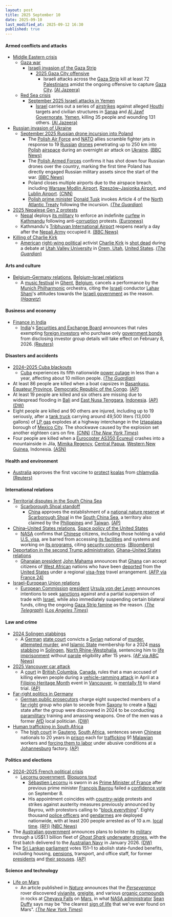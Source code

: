 ```yaml
---
layout: post
title: 2025 September 10
date: 2025-09-10
last_modified_at: 2025-09-12 16:30
published: true
---
```



#### Armed conflicts and attacks

* [Middle Eastern crisis](https://en.wikipedia.org/wiki/Middle_Eastern_crisis_%282023%E2%80%93present%29 "Middle Eastern crisis (2023–present)")
  * [Gaza war](https://en.wikipedia.org/wiki/Gaza_war "Gaza war")
    * [Israeli invasion of the Gaza Strip](https://en.wikipedia.org/wiki/Israeli_invasion_of_the_Gaza_Strip "Israeli invasion of the Gaza Strip")
      * [2025 Gaza City offensive](https://en.wikipedia.org/wiki/2025_Gaza_City_offensive "2025 Gaza City offensive")
        + Israeli attacks across the [Gaza Strip](https://en.wikipedia.org/wiki/Gaza_Strip "Gaza Strip") kill at least 72 [Palestinians](https://en.wikipedia.org/wiki/Palestinians "Palestinians") amidst the ongoing offensive to capture [Gaza City](https://en.wikipedia.org/wiki/Gaza_City "Gaza City"). [(Al Jazeera)](https://www.aljazeera.com/news/liveblog/2025/9/10/live-israels-deadly-attack-on-hamas-in-qatar-draws-global-condemnation)
  * [Red Sea crisis](https://en.wikipedia.org/wiki/Red_Sea_crisis "Red Sea crisis")
    * [September 2025 Israeli attacks in Yemen](https://en.wikipedia.org/wiki/September_2025_Israeli_attacks_in_Yemen "September 2025 Israeli attacks in Yemen")
      * [Israel](https://en.wikipedia.org/wiki/Israel "Israel") carries out a series of [airstrikes](https://en.wikipedia.org/wiki/Airstrike "Airstrike") against alleged [Houthi](https://en.wikipedia.org/wiki/Houthi "Houthi") targets and civilian structures in [Sanaa](https://en.wikipedia.org/wiki/Sanaa "Sanaa") and [Al Jawf Governorate](https://en.wikipedia.org/wiki/Al_Jawf_Governorate "Al Jawf Governorate"), [Yemen](https://en.wikipedia.org/wiki/Yemen "Yemen"), killing 35 people and wounding 131 others. [(Al Jazeera)](https://www.aljazeera.com/news/2025/9/10/israel-attacks-yemen-capital-report)
* [Russian invasion of Ukraine](https://en.wikipedia.org/wiki/Russian_invasion_of_Ukraine "Russian invasion of Ukraine")
  * [September 2025 Russian drone incursion into Poland](https://en.wikipedia.org/wiki/September_2025_Russian_drone_incursion_into_Poland "September 2025 Russian drone incursion into Poland")
    * The [Polish Air Force](https://en.wikipedia.org/wiki/Polish_Air_Force "Polish Air Force") and [NATO](https://en.wikipedia.org/wiki/NATO "NATO") allies scramble fighter jets in response to 19 [Russian](https://en.wikipedia.org/wiki/Russian_Armed_Forces "Russian Armed Forces") [drones](https://en.wikipedia.org/wiki/Unmanned_aerial_vehicle "Unmanned aerial vehicle") penetrating up to 250 km into [Polish](https://en.wikipedia.org/wiki/Poland "Poland") [airspace](https://en.wikipedia.org/wiki/Airspace "Airspace") during an overnight air attack on [Ukraine](https://en.wikipedia.org/wiki/Ukraine "Ukraine"). [(BBC News)](https://www.bbc.com/news/articles/c147065pzdzo)
    * The [Polish Armed Forces](https://en.wikipedia.org/wiki/Polish_Armed_Forces "Polish Armed Forces") confirms it has shot down four Russian drones over the country, marking the first time Poland has directly engaged Russian military assets since the start of the war. [(BBC News)](https://www.bbc.co.uk/news/articles/c147065pzdzo)
    * Poland closes multiple airports due to the airspace breach, including [Warsaw Modlin Airport](https://en.wikipedia.org/wiki/Warsaw_Modlin_Airport "Warsaw Modlin Airport"), [Rzeszów–Jasionka Airport](https://en.wikipedia.org/wiki/Rzesz%C3%B3w%E2%80%93Jasionka_Airport "Rzeszów–Jasionka Airport"), and [Lublin Airport](https://en.wikipedia.org/wiki/Lublin_Airport "Lublin Airport"). [(CNN)](https://www.cnn.com/2025/09/09/europe/poland-scramble-jets-russian-drone-reports-intl-hnk-ml)
    * [Polish prime minister](https://en.wikipedia.org/wiki/Prime_Minister_of_Poland "Prime Minister of Poland") [Donald Tusk](https://en.wikipedia.org/wiki/Donald_Tusk "Donald Tusk") invokes Article 4 of the [North Atlantic Treaty](https://en.wikipedia.org/wiki/North_Atlantic_Treaty "North Atlantic Treaty") following the incursion. [(*The Guardian*)](https://www.theguardian.com/world/live/2025/sep/10/poland-pm-condemns-repeated-violation-of-airspace-amid-russian-attack-on-ukraine-follow-live?CMP=share_btn_url&page=with%3Ablock-68c136898f084b00adb68014#block-68c136898f084b00adb68014)
* [2025 Nepalese Gen Z protests](https://en.wikipedia.org/wiki/2025_Nepalese_Gen_Z_protests "2025 Nepalese Gen Z protests")
  * [Nepal](https://en.wikipedia.org/wiki/Nepal "Nepal") deploys [its military](https://en.wikipedia.org/wiki/Nepalese_Armed_Forces "Nepalese Armed Forces") to enforce an indefinite [curfew](https://en.wikipedia.org/wiki/Curfew "Curfew") in [Kathmandu](https://en.wikipedia.org/wiki/Kathmandu "Kathmandu") following anti-[corruption](https://en.wikipedia.org/wiki/Corruption_in_Nepal "Corruption in Nepal") protests. [(Euronews)](https://www.euronews.com/2025/09/10/nepals-army-imposes-curfew-day-after-gen-z-protesters-set-government-buildings-on-fire)
  * Kathmandu's [Tribhuvan International Airport](https://en.wikipedia.org/wiki/Tribhuvan_International_Airport "Tribhuvan International Airport") reopens nearly a day after the [Nepali Army](https://en.wikipedia.org/wiki/Nepali_Army "Nepali Army") occupied it. [(BBC News)](https://www.bbc.com/news/articles/cjd1ndmrej0o)
* [Killing of Charlie Kirk](https://en.wikipedia.org/wiki/Killing_of_Charlie_Kirk "Killing of Charlie Kirk")
  * [American](https://en.wikipedia.org/wiki/Americans "Americans") [right-wing political](https://en.wikipedia.org/wiki/Right-wing_politics_in_the_United_States "Right-wing politics in the United States") activist [Charlie Kirk](https://en.wikipedia.org/wiki/Charlie_Kirk "Charlie Kirk") is [shot dead](https://en.wikipedia.org/wiki/Assassination "Assassination") during a debate at [Utah Valley University](https://en.wikipedia.org/wiki/Utah_Valley_University "Utah Valley University") in [Orem, Utah](https://en.wikipedia.org/wiki/Orem%2C_Utah "Orem, Utah"), [United States](https://en.wikipedia.org/wiki/United_States "United States"). [(*The Guardian*)](https://www.theguardian.com/us-news/2025/sep/10/charlie-kirk-shot-utah)

#### Arts and culture

* [Belgium–Germany relations](https://en.wikipedia.org/wiki/Belgium%E2%80%93Germany_relations "Belgium–Germany relations"), [Belgium–Israel relations](https://en.wikipedia.org/wiki/Belgium%E2%80%93Israel_relations "Belgium–Israel relations")
  * A [music festival](https://en.wikipedia.org/wiki/Music_festival "Music festival") in [Ghent](https://en.wikipedia.org/wiki/Ghent "Ghent"), [Belgium](https://en.wikipedia.org/wiki/Belgium "Belgium"), cancels a performance by the [Munich Philharmonic](https://en.wikipedia.org/wiki/Munich_Philharmonic "Munich Philharmonic") orchestra, citing the [Israeli](https://en.wikipedia.org/wiki/Israelis "Israelis") conductor [Lahav Shani](https://en.wikipedia.org/wiki/Lahav_Shani "Lahav Shani")'s attitudes towards the [Israeli government](https://en.wikipedia.org/wiki/Israeli_government "Israeli government") as the reason. [(*Haaretz*)](https://www.haaretz.com/world-news/europe/2025-09-11/ty-article/.premium/belgium-event-bans-munich-philharmonic-over-israeli-conductors-unclear-netanyahu-stance/00000199-34e7-df32-a1df-34f73e1a0000)

#### Business and economy

* [Finance in India](https://en.wikipedia.org/wiki/Finance_in_India "Finance in India")
  * [India](https://en.wikipedia.org/wiki/India "India")'s [Securities and Exchange Board](https://en.wikipedia.org/wiki/Securities_and_Exchange_Board_of_India "Securities and Exchange Board of India") announces that rules exempting [foreign investors](https://en.wikipedia.org/wiki/Foreign_direct_investment_in_India "Foreign direct investment in India") who purchase only [government bonds](https://en.wikipedia.org/wiki/Government_bond "Government bond") from disclosing investor group details will take effect on February 8, 2026. [(Reuters)](https://www.reuters.com/sustainability/boards-policy-regulation/india-ease-norms-foreign-investors-buying-only-government-bonds-february-2026-2025-09-10/)

#### Disasters and accidents

* [2024–2025 Cuba blackouts](https://en.wikipedia.org/wiki/2024%E2%80%932025_Cuba_blackouts "2024–2025 Cuba blackouts")
  * [Cuba](https://en.wikipedia.org/wiki/Cuba "Cuba") experiences its fifth nationwide [power outage](https://en.wikipedia.org/wiki/Power_outage "Power outage") in less than a year, affecting about 10 million people. [(*The Guardian*)](https://www.theguardian.com/world/2025/sep/10/cuba-electricity-power-blackout)
* At least 86 people are killed when a boat capsizes in [Basankusu](https://en.wikipedia.org/wiki/Basankusu "Basankusu"), [Équateur Province](https://en.wikipedia.org/wiki/%C3%89quateur_Province "Équateur Province"), [Democratic Republic of the Congo](https://en.wikipedia.org/wiki/Democratic_Republic_of_the_Congo "Democratic Republic of the Congo"). [(AP)](https://apnews.com/article/congo-capsized-boat-4771f59a3e6c4192fc2eef3a1426e05b)
* At least 19 people are killed and six others are missing due to widespread flooding in [Bali](https://en.wikipedia.org/wiki/Bali "Bali") and [East Nusa Tenggara](https://en.wikipedia.org/wiki/East_Nusa_Tenggara "East Nusa Tenggara"), [Indonesia](https://en.wikipedia.org/wiki/Indonesia "Indonesia"). [(AP)](https://apnews.com/article/indonesia-bali-east-nusa-tenggara-flash-floods-d2a52193bb574138faeaa88a11f441d0) [(DW)](https://www.dw.com/en/indonesia-19-dead-after-flash-floods/a-73959609)
* Eight people are killed and 90 others are injured, including up to 19 seriously, after a [tank truck](https://en.wikipedia.org/wiki/Tank_truck "Tank truck") carrying around 49,500 liters (13,000 gallons) of [LP gas](https://en.wikipedia.org/wiki/Liquefied_petroleum_gas "Liquefied petroleum gas") explodes at a highway interchange in the [Iztapalapa](https://en.wikipedia.org/wiki/Iztapalapa "Iztapalapa") borough of [Mexico City](https://en.wikipedia.org/wiki/Mexico_City "Mexico City"). The shockwave caused by the explosion set another eighteen cars on fire. [(CNN)](https://edition.cnn.com/2025/09/10/americas/mexico-gas-tanker-explosion-latam-intl) [(*The New York Times*)](https://www.nytimes.com/2025/09/10/world/americas/mexico-city-gas-explosion.html)
* Four people are killed when a [Eurocopter AS350 Écureuil](https://en.wikipedia.org/wiki/Eurocopter_AS350_%C3%89cureuil "Eurocopter AS350 Écureuil") crashes into a mountainside in Jila, [Mimika Regency](https://en.wikipedia.org/wiki/Mimika_Regency "Mimika Regency"), [Central Papua](https://en.wikipedia.org/wiki/Central_Papua "Central Papua"), [Western New Guinea](https://en.wikipedia.org/wiki/Western_New_Guinea "Western New Guinea"), Indonesia. [(ASN)](https://asn.flightsafety.org/wikibase/544007)

#### Health and environment

* [Australia](https://en.wikipedia.org/wiki/Australia "Australia") approves the first vaccine to [protect](https://en.wikipedia.org/wiki/Koala_conservation "Koala conservation") [koalas](https://en.wikipedia.org/wiki/Koala "Koala") from [chlamydia](https://en.wikipedia.org/wiki/Chlamydia "Chlamydia"). [(Reuters)](https://www.reuters.com/business/healthcare-pharmaceuticals/australia-approves-first-vaccine-save-koalas-chlamydia-2025-09-10/)

#### International relations

* [Territorial disputes in the South China Sea](https://en.wikipedia.org/wiki/Territorial_disputes_in_the_South_China_Sea "Territorial disputes in the South China Sea")
  * [Scarborough Shoal standoff](https://en.wikipedia.org/wiki/Scarborough_Shoal_standoff "Scarborough Shoal standoff")
    * [China](https://en.wikipedia.org/wiki/China "China") approves the establishment of a [national nature reserve](https://en.wikipedia.org/wiki/List_of_national_nature_reserves_of_China "List of national nature reserves of China") at [Scarborough Shoal](https://en.wikipedia.org/wiki/Scarborough_Shoal "Scarborough Shoal") in the [South China Sea](https://en.wikipedia.org/wiki/South_China_Sea "South China Sea"), a territory also claimed by the [Philippines](https://en.wikipedia.org/wiki/Philippines "Philippines") and [Taiwan](https://en.wikipedia.org/wiki/Taiwan "Taiwan"). [(AP)](https://apnews.com/article/china-philippines-scarborough-shoal-nature-reserve-6131d2bd2bc54c53546481609c7ac67c)
* [China–United States relations](https://en.wikipedia.org/wiki/China%E2%80%93United_States_relations "China–United States relations"), [Space policy of the United States](https://en.wikipedia.org/wiki/Space_policy_of_the_United_States "Space policy of the United States")
  * [NASA](https://en.wikipedia.org/wiki/NASA "NASA") confirms that [Chinese](https://en.wikipedia.org/wiki/Chinese_people "Chinese people") citizens, including those holding a valid [U.S. visa](https://en.wikipedia.org/wiki/U.S._visa "U.S. visa"), are barred from accessing [its facilities](https://en.wikipedia.org/wiki/NASA_facilities "NASA facilities") and systems and working on [its programs](https://en.wikipedia.org/wiki/List_of_NASA_missions "List of NASA missions"), citing [security concerns](https://en.wikipedia.org/wiki/Cyberwarfare_and_China "Cyberwarfare and China"). [(Bloomberg)](https://www.bloomberg.com/news/articles/2025-09-10/nasa-cuts-access-for-chinese-citizens-in-us-beijing-space-salvo)
* [Deportation in the second Trump administration](https://en.wikipedia.org/wiki/Deportation_in_the_second_Trump_administration "Deportation in the second Trump administration"), [Ghana–United States relations](https://en.wikipedia.org/wiki/Ghana%E2%80%93United_States_relations "Ghana–United States relations")
  * [Ghanaian president](https://en.wikipedia.org/wiki/President_of_Ghana "President of Ghana") [John Mahama](https://en.wikipedia.org/wiki/John_Mahama "John Mahama") announces that [Ghana](https://en.wikipedia.org/wiki/Ghana "Ghana") can accept citizens of [West African](https://en.wikipedia.org/wiki/West_Africa "West Africa") nations who have been [deported](https://en.wikipedia.org/wiki/Deportation_from_the_United_States "Deportation from the United States") from the [United States](https://en.wikipedia.org/wiki/United_States "United States") under a regional [visa-free](https://en.wikipedia.org/wiki/Visa_policy_of_Ghana "Visa policy of Ghana") travel arrangement. [(AFP via France 24)](https://www.france24.com/en/africa/20250911-ghana-agrees-to-take-in-west-africans-deported-by-united-states)
* [Israel–European Union relations](https://en.wikipedia.org/wiki/Israel%E2%80%93European_Union_relations "Israel–European Union relations")
  * [European Commission](https://en.wikipedia.org/wiki/European_Commission "European Commission") [president](https://en.wikipedia.org/wiki/President_of_the_European_Commission "President of the European Commission") [Ursula von der Leyen](https://en.wikipedia.org/wiki/Ursula_von_der_Leyen "Ursula von der Leyen") announces intentions to seek [sanctions](https://en.wikipedia.org/wiki/List_of_sanctions_involving_Israel "List of sanctions involving Israel") against and a partial suspension of trade with [Israel](https://en.wikipedia.org/wiki/Israel "Israel"), while also immediately suspending certain bilateral funds, citing the ongoing [Gaza Strip famine](https://en.wikipedia.org/wiki/Gaza_Strip_famine "Gaza Strip famine") as the reason. [(*The Telegraph*)](https://www.telegraph.co.uk/world-news/2025/09/10/von-der-leyen-begs-eu-governments-punish-israel-famine-gaza/) [(*Los Angeles Times*)](https://www.latimes.com/world-nation/story/2025-09-10/von-der-leyen-proposes-bolder-eu-sanctions-against-israel-over-the-war-in-gaza)

#### Law and crime

* [2024 Solingen stabbings](https://en.wikipedia.org/wiki/2024_Solingen_stabbings "2024 Solingen stabbings")
  * A [German](https://en.wikipedia.org/wiki/Germany "Germany") [state court](https://en.wikipedia.org/wiki/Judiciary_of_Germany "Judiciary of Germany") convicts a [Syrian](https://en.wikipedia.org/wiki/Syrians_in_Germany "Syrians in Germany") national of [murder](https://en.wikipedia.org/wiki/Murder_in_German_law "Murder in German law"), [attempted murder](https://en.wikipedia.org/wiki/Attempted_murder "Attempted murder"), and [Islamic State](https://en.wikipedia.org/wiki/Islamic_State "Islamic State") membership for a 2024 [mass stabbing](https://en.wikipedia.org/wiki/Mass_stabbing "Mass stabbing") in [Solingen](https://en.wikipedia.org/wiki/Solingen "Solingen"), [North Rhine-Westphalia](https://en.wikipedia.org/wiki/North_Rhine-Westphalia "North Rhine-Westphalia"), sentencing him to [life imprisonment](https://en.wikipedia.org/wiki/Life_imprisonment_in_Germany "Life imprisonment in Germany") without [parole](https://en.wikipedia.org/wiki/Parole "Parole") eligibility after 15 years. [(AP via ABC News)](https://abcnews.go.com/International/wireStory/suspect-convicted-murder-knife-attack-german-festival-sentenced-125428388)
* [2025 Vancouver car attack](https://en.wikipedia.org/wiki/2025_Vancouver_car_attack "2025 Vancouver car attack")
  * A [court](https://en.wikipedia.org/wiki/Court_system_of_Canada "Court system of Canada") in [British Columbia](https://en.wikipedia.org/wiki/British_Columbia "British Columbia"), [Canada](https://en.wikipedia.org/wiki/Canada "Canada"), rules that a man accused of killing eleven people during a [vehicle-ramming attack](https://en.wikipedia.org/wiki/Vehicle-ramming_attack "Vehicle-ramming attack") in April at a [Filipino Heritage Month](https://en.wikipedia.org/wiki/Filipino_Heritage_Month "Filipino Heritage Month") event in [Vancouver](https://en.wikipedia.org/wiki/Vancouver "Vancouver"), is [mentally fit](https://en.wikipedia.org/wiki/Competence_%28law%29 "Competence (law)") to stand trial. [(AP)](https://apnews.com/article/vancouver-car-ramming-kaiji-adam-lo-trial-4302048f564253d9722d1563fc14f12b)
* [Far-right politics in Germany](https://en.wikipedia.org/wiki/Far-right_politics_in_Germany_%281945%E2%80%93present%29 "Far-right politics in Germany (1945–present)")
  * [German public prosecutors](https://en.wikipedia.org/wiki/Public_Prosecutor_General_%28Germany%29 "Public Prosecutor General (Germany)") charge eight suspected members of a [far-right](https://en.wikipedia.org/wiki/Far-right_politics "Far-right politics") group who plan to secede from [Saxony](https://en.wikipedia.org/wiki/Saxony "Saxony") to create a [Nazi](https://en.wikipedia.org/wiki/Neo-Nazism "Neo-Nazism") state after the group were discovered in 2024 to be conducting [paramilitary](https://en.wikipedia.org/wiki/Paramilitary "Paramilitary") training and amassing weapons. One of the men was a former [AfD](https://en.wikipedia.org/wiki/Alternative_for_Germany "Alternative for Germany") local politician. [(DW)](https://www.dw.com/en/german-extremists-charged-with-planning-neo-nazi-state/a-73953237)
* [Human trafficking in South Africa](https://en.wikipedia.org/wiki/Human_trafficking_in_South_Africa "Human trafficking in South Africa")
  * The [high court](https://en.wikipedia.org/wiki/Gauteng_Division_of_the_High_Court_of_South_Africa "Gauteng Division of the High Court of South Africa") in [Gauteng](https://en.wikipedia.org/wiki/Gauteng "Gauteng"), [South Africa](https://en.wikipedia.org/wiki/South_Africa "South Africa"), sentences seven [Chinese](https://en.wikipedia.org/wiki/Overseas_Chinese "Overseas Chinese") nationals to 20 years in [prison](https://en.wikipedia.org/wiki/Prisons_in_South_Africa "Prisons in South Africa") each for [trafficking](https://en.wikipedia.org/wiki/Human_trafficking "Human trafficking") 91 [Malawian](https://en.wikipedia.org/wiki/Malawi "Malawi") workers and [forcing them to labor](https://en.wikipedia.org/wiki/Forced_labour "Forced labour") under abusive conditions at a [Johannesburg](https://en.wikipedia.org/wiki/Johannesburg "Johannesburg") factory. [(AP)](https://apnews.com/article/south-africa-chinese-human-trafficking-sentence-a72fcba8bfaaa6e967c56d03dc1cf5b0)

#### Politics and elections

* [2024–2025 French political crisis](https://en.wikipedia.org/wiki/2024%E2%80%932025_French_political_crisis "2024–2025 French political crisis")
  * [Lecornu government](https://en.wikipedia.org/wiki/Lecornu_government "Lecornu government"), [Bloquons tout](https://en.wikipedia.org/wiki/Bloquons_tout "Bloquons tout")
    * [Sébastien Lecornu](https://en.wikipedia.org/wiki/S%C3%A9bastien_Lecornu "Sébastien Lecornu") is sworn in as [Prime Minister of France](https://en.wikipedia.org/wiki/Prime_Minister_of_France "Prime Minister of France") after previous prime minister [François Bayrou](https://en.wikipedia.org/wiki/Fran%C3%A7ois_Bayrou "François Bayrou") failed a [confidence vote](https://en.wikipedia.org/wiki/Confidence_vote "Confidence vote") on September 8.
    * His appointment coincides with [country-wide](https://en.wikipedia.org/wiki/France "France") protests and strikes against austerity measures previously announced by Bayrou, with protestors calling to "[block everything](https://en.wikipedia.org/wiki/Bloquons_tout "Bloquons tout")". Eighty thousand [police officers](https://en.wikipedia.org/wiki/French_National_Police "French National Police") and [gendarmes](https://en.wikipedia.org/wiki/National_Gendarmerie "National Gendarmerie") are deployed nationwide, with at least 200 people arrested as of 10 a.m. [local time](https://en.wikipedia.org/wiki/Central_European_Summer_Time "Central European Summer Time"). [(RFI)](https://www.rfi.fr/en/france/20250910-france-hit-by-block-everything-protests-as-new-pm-lecornu-sworn-in) [(NBC News)](https://www.nbcnews.com/world/europe/block-everything-protests-france-macron-budget-cuts-rcna230265)
* The [Australian government](https://en.wikipedia.org/wiki/Australian_government "Australian government") announces plans to bolster its [military](https://en.wikipedia.org/wiki/Australia_Defence_Force "Australia Defence Force") through a US$1.1 billion fleet of *[Ghost Shark](https://en.wikipedia.org/wiki/Ghost_Shark_%28submarine%29 "Ghost Shark (submarine)")* [underwater drones](https://en.wikipedia.org/wiki/Unmanned_underwater_vehicle "Unmanned underwater vehicle"), with the first batch delivered to the [Australian Navy](https://en.wikipedia.org/wiki/Australian_Navy "Australian Navy") in January 2026. [(DW)](https://www.dw.com/en/australia-to-spend-11-billion-on-ghost-shark-drone-subs/a-73942165)
* The [Sri Lankan](https://en.wikipedia.org/wiki/Sri_Lanka "Sri Lanka") [parliament](https://en.wikipedia.org/wiki/Parliament_of_Sri_Lanka "Parliament of Sri Lanka") votes 151–1 to abolish state-funded benefits, including housing, [pensions](https://en.wikipedia.org/wiki/Pension "Pension"), transport, and office staff, for former [presidents](https://en.wikipedia.org/wiki/President_of_Sri_Lanka "President of Sri Lanka") and [their spouses](https://en.wikipedia.org/wiki/First_Lady_of_Sri_Lanka "First Lady of Sri Lanka"). [(AP)](https://apnews.com/article/sri-lanka-presidential-perks-funding-1808d8cc640b9b5a4631dd5fe89e5af6)

#### Science and technology

* [Life on Mars](https://en.wikipedia.org/wiki/Life_on_Mars "Life on Mars")
  * An article published in *[Nature](https://en.wikipedia.org/wiki/Nature_%28journal%29 "Nature (journal)")* announces that the *[Perseverance](https://en.wikipedia.org/wiki/Perseverance_%28rover%29 "Perseverance (rover)")* rover discovered [vivianite](https://en.wikipedia.org/wiki/Vivianite "Vivianite"), [greigite](https://en.wikipedia.org/wiki/Greigite "Greigite"), and various [organic compounds](https://en.wikipedia.org/wiki/Organic_compound "Organic compound") in rocks at [Cheyava Falls](https://en.wikipedia.org/wiki/Cheyava_Falls "Cheyava Falls") on [Mars](https://en.wikipedia.org/wiki/Mars "Mars"), in what [NASA administrator](https://en.wikipedia.org/wiki/Administrator_of_NASA "Administrator of NASA") [Sean Duffy](https://en.wikipedia.org/wiki/Sean_Duffy "Sean Duffy") says may be "the clearest [sign of life](https://en.wikipedia.org/wiki/Biosignature "Biosignature") that we've ever found on Mars". [(*The New York Times*)](https://www.nytimes.com/2025/09/10/science/mars-rock-nasa-perserverance.html)
